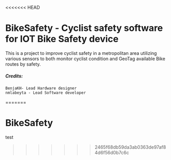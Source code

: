 <<<<<<< HEAD
# BikeSafety - Cyclist safety software for IOT Bike Safety device

This is a project to improve cyclist safety in a metropolitan area utilizing various sensors to both monitor cyclist condition and GeoTag available Bike routes by safety.


##### Credits:
	BenjaKH- Lead Hardware designer
	nmlabeyta - Lead Software developer
=======
# BikeSafety
test
>>>>>>> 2465f68db59da3ab0363de97af84d6f56d0b7c6c
